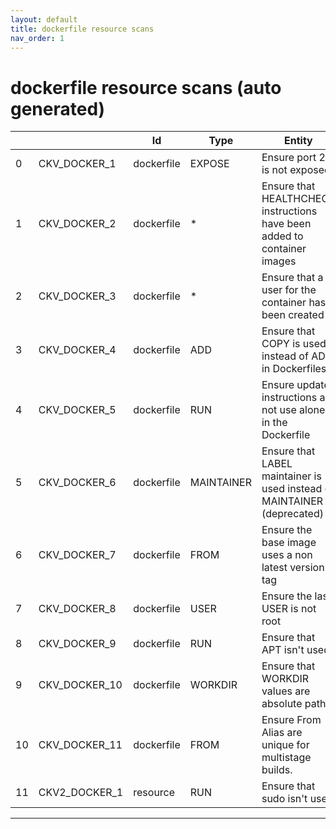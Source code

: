 ```yaml
---
layout: default
title: dockerfile resource scans
nav_order: 1
---
```


# dockerfile resource scans (auto generated)

|    |               | Id         | Type       | Entity                                                                   | Policy     | IaC                                                                                                        |
|----|---------------|------------|------------|--------------------------------------------------------------------------|------------|------------------------------------------------------------------------------------------------------------|
|  0 | CKV_DOCKER_1  | dockerfile | EXPOSE     | Ensure port 22 is not exposed                                            | dockerfile | https://github.com/bridgecrewio/checkov/blob/main/checkov/dockerfile/checks/ExposePort22.py                |
|  1 | CKV_DOCKER_2  | dockerfile | *          | Ensure that HEALTHCHECK instructions have been added to container images | dockerfile | https://github.com/bridgecrewio/checkov/blob/main/checkov/dockerfile/checks/HealthcheckExists.py           |
|  2 | CKV_DOCKER_3  | dockerfile | *          | Ensure that a user for the container has been created                    | dockerfile | https://github.com/bridgecrewio/checkov/blob/main/checkov/dockerfile/checks/UserExists.py                  |
|  3 | CKV_DOCKER_4  | dockerfile | ADD        | Ensure that COPY is used instead of ADD in Dockerfiles                   | dockerfile | https://github.com/bridgecrewio/checkov/blob/main/checkov/dockerfile/checks/AddExists.py                   |
|  4 | CKV_DOCKER_5  | dockerfile | RUN        | Ensure update instructions are not use alone in the Dockerfile           | dockerfile | https://github.com/bridgecrewio/checkov/blob/main/checkov/dockerfile/checks/UpdateNotAlone.py              |
|  5 | CKV_DOCKER_6  | dockerfile | MAINTAINER | Ensure that LABEL maintainer is used instead of MAINTAINER (deprecated)  | dockerfile | https://github.com/bridgecrewio/checkov/blob/main/checkov/dockerfile/checks/MaintainerExists.py            |
|  6 | CKV_DOCKER_7  | dockerfile | FROM       | Ensure the base image uses a non latest version tag                      | dockerfile | https://github.com/bridgecrewio/checkov/blob/main/checkov/dockerfile/checks/ReferenceLatestTag.py          |
|  7 | CKV_DOCKER_8  | dockerfile | USER       | Ensure the last USER is not root                                         | dockerfile | https://github.com/bridgecrewio/checkov/blob/main/checkov/dockerfile/checks/RootUser.py                    |
|  8 | CKV_DOCKER_9  | dockerfile | RUN        | Ensure that APT isn't used                                               | dockerfile | https://github.com/bridgecrewio/checkov/blob/main/checkov/dockerfile/checks/RunUsingAPT.py                 |
|  9 | CKV_DOCKER_10 | dockerfile | WORKDIR    | Ensure that WORKDIR values are absolute paths                            | dockerfile | https://github.com/bridgecrewio/checkov/blob/main/checkov/dockerfile/checks/WorkdirIsAbsolute.py           |
| 10 | CKV_DOCKER_11 | dockerfile | FROM       | Ensure From Alias are unique for multistage builds.                      | dockerfile | https://github.com/bridgecrewio/checkov/blob/main/checkov/dockerfile/checks/AliasIsUnique.py               |
| 11 | CKV2_DOCKER_1 | resource   | RUN        | Ensure that sudo isn't used                                              | dockerfile | https://github.com/bridgecrewio/checkov/blob/main/checkov/dockerfile/checks/graph_checks/RunUsingSudo.yaml |


---


